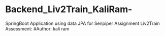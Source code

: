 # Backend_Liv2Train_KaliRam-
SpringBoot Application using data JPA for Senpiper Assignment
Liv2Train Assessment:
#Author: kali ram
